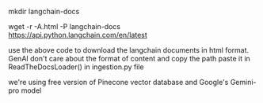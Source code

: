 
  mkdir langchain-docs

  
  wget -r -A.html -P langchain-docs  https://api.python.langchain.com/en/latest


 use the above code to download the langchain documents in html format. GenAI don't care about the format of content
  and copy the path paste it in ReadTheDocsLoader() in ingestion.py file


  we're using free version of Pinecone vector database and Google's Gemini-pro model
